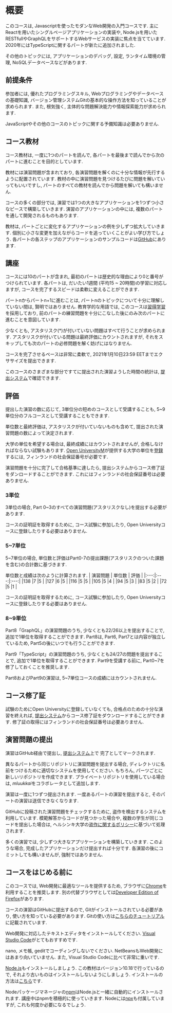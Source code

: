 # 概要
このコースは, Javascriptを使ったモダンなWeb開発の入門コースです.
主にReactを用いたシングルページアプリケーションの実装や,
Node.jsを用いたRESTfullやGraphQLをサポートするWebサービスの実装に焦点を当てています.
2020年にはTypeScriptに関するパートが新たに追加されました.

その他のトピックには, アプリケーションのデバッグ, 設定, ランタイム環境の管理, NoSQLデータベースなどがあります.

## 前提条件
参加者には, 優れたプログラミングスキル, Webプログラミングやデータベースの基礎知識, バージョン管理システムGitの基本的な操作方法を知っていることが求められます.
また, 根気強く, 主体的な問題解決能力や情報探索能力が求められます.

JavaScriptやその他のコースのトピックに関する予備知識は必要ありません.

## コース教材
コース教材は, 一度に1つのパートを読んで, 各パートを最後まで読んでから次のパートに進むことを目的としています.

教材には演習問題が含まれており, 各演習問題を解くのに十分な情報が先行するように配置されています.
教材の中に演習問題を見つけるたびに問題を解いていってもいいですし, パートのすべての教材を読んでから問題を解いても構いません.

コースの多くの部分では, 演習では1つの大きなアプリケーションを1つずつ小さなピースで構築していきます.
演習のアプリケーションの中には, 複数のパートを通して開発されるものもあります.

教材は, パートごとに変化するアプリケーションの例を少しずつ拡大していきます.
個別に小さな変更を加えながらコードを追っていくことがよい学び方でしょう.
各パートの各ステップのアプリケーションのサンプルコードは<a href="https://github.com/fullstack-hy2020">GitHub</a>にあります.

## 講座
コースには10のパートが含まれ, 最初のパートは歴史的な理由により0と番号がつけられています.
各パートは, だいたい1週間 (平均15 ~ 20時間)の学習に対応しますが, コースを完了するスピードは柔軟に変えることができます.

パートnからパートn+1に進むことは, パートnのトピックについて十分に理解していない間は, 賢明ではありません.
教育学的な用語では, このコースは<a href="https://en.wikipedia.org/wiki/Mastery_learning">習得学習</a>を採用しており,
前のパートの練習問題を十分にこなした後にのみ次のパートに進むことを意図しています.

少なくとも, アスタリスク(*)が付いていない問題はすべて行うことが求められます.
アスタリスクが付いている問題は最終評価にカウントされますが, それをスキップしても次のパートの必修問題を解く妨げにはなりません.

コースを完了させるペースは非常に柔軟で, 2021年1月10日23:59 EETまでエクササイズを提出できます.

このコースのさまざまな部分ですてに提出された演習ようした時間の統計は, <a href="https://studies.cs.helsinki.fi/stats/courses/fullstackopen">提出システム</a>で確認できます.

## 評価
提出した演習の数に応じて, 3単位分の短めのコースとして受講することも, 5~9単位分のフルコースとして受講することもできます.

単位数と最終評価は, アスタリスクが付いていないものも含めて, 提出された演習問題の数によって決定されます.

大学の単位を希望する場合は, 最終成績にはカウントされませんが, 合格しなければならない試験もあります.
<a href="https://courses.helsinki.fi/en/aytkt21009en/131840261">Open UniversityM</a>が提供する大学の単位を<a href="https://fullstackopen.com/en/part0/general_info/#sign-up-for-the-exam">登録</a>するには,
フィンランドの社会保証番号が必要です.

演習問題を十分に完了して合格基準に達したら, 提出システムからコース修了証をダンロードすることができます.
これにはフィンランドの社会保証番号は必要ありません.

### 3単位
3単位の場合, Part 0~3のすべての演習問題(アスタリスクなし)を提出する必要があります.

コースの証明証を取得するために, コース試験に参加したり, Open Universityコースに登録したりする必要はありません.

### 5~7単位
5~7単位の場合, 単位数と評価はPart0-7の提出課題(アスタリスクのついた課題を含む)の合計数に基づきます.

単位数と成績は次のように計算されます.
| 演習問題 | 単位数 | 評価 |
|:---:|:---:|:---:|
|138 |7 |5 |
|127 |6 |5 |
|116 |5 |5 |
|105 |5 |4 |
|94  |5 |3 |
|83  |5 |2 |
|72  |5 |1 |

コースの証明証を取得するために, コース試験に参加したり, Open Universityコースに登録したりする必要はありません.

### 8~9単位
Part8「GraphQL」の演習問題のうち, 少なくとも22/26以上を提出することで, 追加で1単位を取得することができます.
Part8は, Part6, Part7とは内容が独立しているため, Part5の後にいつでも行うことができます.

Part9「TypeScript」の演習問題のうち, 少なくとも24/27の問題を提出することで, 追加で1単位を取得することができます.
Part9を受講する前に, Part0~7を修了しておくことを推奨します.

Part8およびPart9の演習は, 5~7単位コースの成績にはカウントされません.


## コース修了証
試験のためにOpen Universityに登録していなくても, 合格点のための十分な演習を終えれば,
<a href="https://studies.cs.helsinki.fi/stats/courses/fullstackopen">提出システム</a>からコース修了証をダウンロードすることができます.
修了証の取得にはフィンランドの社会保証番号は必要ありません.

## 演習問題の提出
演習はGitHub経由で提出し, <a href="https://studies.cs.helsinki.fi/stats/courses/fullstackopen">提出システム</a>上で
完了としてマークされます.

異なるパートから同じリポジトリに演習問題を提出する場合,
ディレクトリに名前をつけるために適切なシステムを使用してください.
もちろん, パーツごとに新しいリポジトリを作成できます.
プライベートリポジトリを使用している場合は, <i>mluukkai</i>をコラボレータとして追加します.

演習は一度に1つずつ提出されます.
一度あるパートの演習を提出すると, そのパートの演習は送信できなくなります.

GitHubに投稿された演習問題をチェックするために, 盗作を検出するシステムを利用しています.
模範解答からコードが見つかった場合や, 複数の学生が同じコードを提出した場合は, ヘルシンキ大学の<a href="https://guide.student.helsinki.fi/en/article/what-cheating-and-plagiarism">盗作に関するポリシー</a>に基づいて処理されます.

多くの演習では, 少しずつ大きなアプリケーションを構築していきます.
このような場合, 完成したアプリケーションだけ提出すれば十分です.
各演習の後にコミットしても構いませんが, 強制ではありません.

## コースをはじめる前に
このコースでは, Web開発に最適なツールを提供するため, ブラウザに<a href="https://www.google.com/chrome/">Chrome</a>を利用することを推奨します.
別の代替ブラウザとしては<a href="https://www.mozilla.org/en-US/firefox/developer/">Developer Edition of Firefox</a>があります.

コースの演習はGitHubに提出するので, Gitがインストールされている必要があり, 使い方を知っている必要があります.
Gitの使い方は<a href="https://product.hubspot.com/blog/git-and-github-tutorial-for-beginners">こちらのチュートリアル</a>
に記載されています.

Web開発に対応したテキストエディタをインストールしてください.
<a href="https://code.visualstudio.com/">Visual Studio Code</a>がとてもおすすめです.

nano, メモ帳, geditでコーディングしないでください.
NetBeansもWeb開発にはあまり向いていません.
また, Visual Studio Codeに比べて非常に重いです.

<a href="https://nodejs.org/en/">Node.js</a>もインストールしましょう.
この教材はバージョン10.18で行っているので, それより古いものはインストールしないようにしましょう.
インストールの方法は<a href="https://nodejs.org/en/download/package-manager/">こちら</a>です.

Nodeパッケージマネージャの<a href="https://www.npmjs.com/get-npm">npm</a>はNode.jsと一緒に自動的にインストールされます.
講座中はnpmを積極的に使っていきます.
Nodeには<a href="https://www.npmjs.com/package/npx">npx</a>も付属していますが, これも何度か必要になるでしょう.